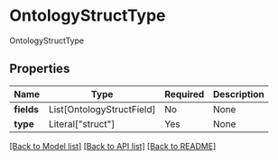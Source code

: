 # OntologyStructType

OntologyStructType

## Properties
Name | Type | Required | Description |
------------ | ------------- | ------------- | ------------- |
**fields** | List[OntologyStructField] | No | None |
**type** | Literal["struct"] | Yes | None |


[[Back to Model list]](../../README.md#documentation-for-models) [[Back to API list]](../../README.md#documentation-for-api-endpoints) [[Back to README]](../../README.md)
